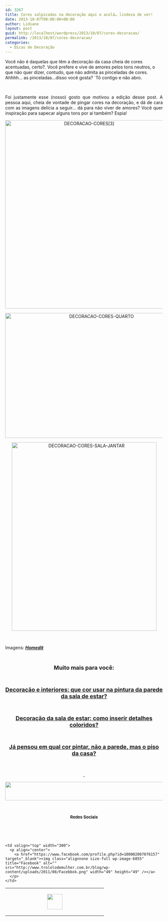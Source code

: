 ```yaml
---
id: 3267
title: Cores salpicadas na decoração aqui e acolá… lindeza de ver!
date: 2013-10-07T00:00:00+00:00
author: Lidiane
layout: post
guid: http://localhost/wordpress/2013/10/07/cores-decoracao/
permalink: /2013/10/07/cores-decoracao/
categories:
  - Dicas de Decoração
---
```

Você não é daquelas que têm a decoração da casa cheia de cores acentuadas, certo?. Você prefere e vive de amores pelos tons neutros, o que não quer dizer, contudo, que não admita as pinceladas de cores. Ahhhh… as pinceladas…disso você gosta? ´Tô contigo e não abro.

&nbsp;

<p align="justify">
  Foi justamente esse (nosso) gosto que motivou a edição desse post. A pessoa aqui, cheia de vontade de pingar cores na decoração, e dá de cara com as imagens delícia a seguir… dá para não viver de amores? Você quer inspiração para sapecar alguns tons por aí também? Espia!
</p>

<!--more-->

<p align="center">
  <a href="http://www.trololodemulher.com.br/blog/wp-content/uploads/2013/10/DECORACAO-CORES3.jpg"><img class="alignnone size-full wp-image-9814" alt="DECORACAO-CORES[3]" src="http://www.trololodemulher.com.br/blog/wp-content/uploads/2013/10/DECORACAO-CORES3.jpg" width="521" height="600" /></a>
</p>

<p align="center">
  <a href="http://www.trololodemulher.com.br/blog/wp-content/uploads/2013/10/DECORACAO-CORES-QUARTO.jpg"><img class="alignnone size-full wp-image-9815" alt="DECORACAO-CORES-QUARTO" src="http://www.trololodemulher.com.br/blog/wp-content/uploads/2013/10/DECORACAO-CORES-QUARTO.jpg" width="600" height="398" /></a>
</p>

<p align="center">
  <a href="http://www.trololodemulher.com.br/blog/wp-content/uploads/2013/10/DECORACAO-CORES-SALA-JANTAR.jpg"><img class="alignnone size-full wp-image-9816" alt="DECORACAO-CORES-SALA-JANTAR" src="http://www.trololodemulher.com.br/blog/wp-content/uploads/2013/10/DECORACAO-CORES-SALA-JANTAR.jpg" width="463" height="600" /></a>
</p>

&nbsp;

Imagens: **_<a href="http://www.homedit.com/" target="_blank">Homedit</a>_**

&nbsp;

<p align="center">
  <strong><span style="font-size: large;">Muito mais para você:</span></strong>
</p>

<p align="center">
  <strong><span style="font-size: large;"> </span></strong>
</p>

<p align="center">
  <a href="http://www.trololodemulher.com.br/2010/12/27/decoracao-cor-sala-de-estar/"><strong><span style="font-size: large;">Decoração e interiores: que cor usar na pintura da parede da sala de estar?</span></strong></a>
</p>

<p align="center">
  <strong><span style="font-size: large;"> </span></strong>
</p>

<p align="center">
  <a href="http://www.decoracaodacasa.com/decoracao-sala-estar-cores/" target="_blank"><strong><span style="font-size: large;">Decoração da sala de estar: como inserir detalhes coloridos?</span></strong></a>
</p>

<p align="center">
  <strong><span style="font-size: large;"> </span></strong>
</p>

<p align="center">
  <a href="http://www.decoracaodacasa.com/cor-casa-piso/" target="_blank"><strong><span style="font-size: large;">Já pensou em qual cor pintar, não a parede, mas o piso da casa?</span></strong></a>
</p>

&nbsp;

<p align="center">
  <a href="http://www.trololodemulher.com.br/2013/05/20/azeite-saude/"><strong><span style="font-size: large;"> </span></strong></a>
</p>

<p align="center">
  <a href="http://feedburner.google.com/fb/a/mailverify?uri=blogbichafemea&loc=pt_BR" target="_blank"><img class="alignnone size-full wp-image-8451" title="Assine o Bicha Fêmea grátis!" alt="" src="http://www.trololodemulher.com.br/blog/wp-content/uploads/2012/01/rodapé.png" width="600" height="59" /></a>
</p>

&nbsp;

<p align="center">
  <strong><span style="font-size: small;">Redes Sociais</span></strong>
</p>

&nbsp;

&nbsp;

<table width="600" border="0" cellspacing="0" cellpadding="2">
  <tr>
    <td valign="top" width="300">
      <p align="center">
        <a href="https://twitter.com/#%21/bichafemea" target="_blank"><img class="alignnone size-full wp-image-6857" title="Twitter" alt="" src="http://www.trololodemulher.com.br/blog/wp-content/uploads/2011/08/Twitter.png" width="49" height="49" /></a>
      </p>
    </td>
    
    <td valign="top" width="300">
      <p align="center">
        <a href="https://www.facebook.com/profile.php?id=100002007076157" target="_blank"><img class="alignnone size-full wp-image-6855" title="Facebook" alt="" src="http://www.trololodemulher.com.br/blog/wp-content/uploads/2011/08/Facebbok.png" width="49" height="49" /></a>
      </p>
    </td>
  </tr>
</table>

&nbsp;

&nbsp;